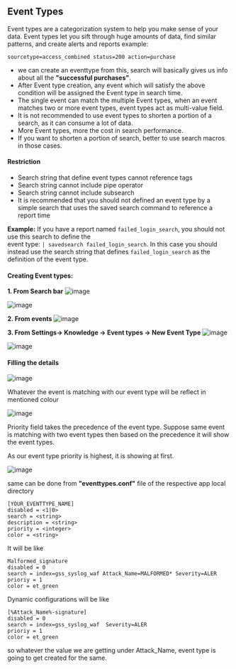 ## Event Types
Event types are a categorization system to help you make sense of your data. Event types let you sift through huge amounts of data, find similar patterns, and create alerts and reports
example:
```
sourcetype=access_combined status=200 action=purchase
```
- we can create an eventtype from this, search will basically gives us info about all the **"successful purchases"**.
- After Event type creation, any event which will satisfy the above condition will be assigned the Event type in search time.
- The single event can match the multiple Event types, when an event matches two or more event types, event types act as multi-value field.
- It is not recommended to use event types to shorten a portion of a search, as it can consume a lot of data.
- More Event types, more the cost in search performance.
- If you want to shorten a portion of search, better to use search macros in those cases.

#### Restriction
- Search string that define event types cannot reference tags
- Search string cannot include pipe operator
- Search string cannot include subsearch
- It is recommended that you should not defined an event type by a simple search that uses the saved search command to reference a report time</br>

**Example:**
  If you have a report named ```failed_login_search```, you should not use this search to define the</br>
  event type: ```| savedsearch failed_login_search```. In this case you should instead use the search string that defines 
  ```failed_login_search``` as the definition of the event type.

#### Creating Event types:

**1. From Search bar**
![image](https://github.com/user-attachments/assets/6161ac45-076f-41b5-a8b0-29e1c983f0fd)

![image](https://github.com/user-attachments/assets/f580392a-c6e6-48c0-b8b0-fce51d39fc69)

**2. From events**
![image](https://github.com/user-attachments/assets/77831b42-aa31-4060-9193-61f42d0b24e2)

**3. From Settings-> Knowledge -> Event types -> New Event Type**
![image](https://github.com/user-attachments/assets/5e74ed9d-c932-4a89-b649-01ecf17d17c8)

![image](https://github.com/user-attachments/assets/46980ea1-4735-4d8c-8c02-260232719d9f)

#### Filling the details

![image](https://github.com/user-attachments/assets/588f8c3d-dade-4545-9ac3-b6dfe2e67353)

Whatever the event is matching with our event type will be reflect in mentioned colour

![image](https://github.com/user-attachments/assets/35f912a1-6ab5-4e5d-a246-420c4bea8d28)

Priority field takes the precedence of the event type.
Suppose same event is matching with two event types then based on the precedence it will show the event types.

As our event type priority is highest, it is showing at first.

![image](https://github.com/user-attachments/assets/a5bf2d92-10b3-4ab4-83d0-7620162469e4)


same can be done from **"eventtypes.conf"** file of the respective app local directory

```
[YOUR_EVENTTYPE_NAME]
disabled = <1|0>
search = <string>
description = <string>
priority = <integer>
color = <string>
```

It will be like

```
Malformed_signature
disabled = 0
search = index=gss_syslog_waf Attack_Name=MALFORMED* Severity=ALER
prioriy = 1
color = et_green
```

Dynamic configurations will be like

```
[%Attack_Name%-signature]
disabled = 0
search = index=gss_syslog_waf  Severity=ALER
prioriy = 1
color = et_green
```

so whatever the value we are getting under Attack_Name, event type is going to get created for the same.




